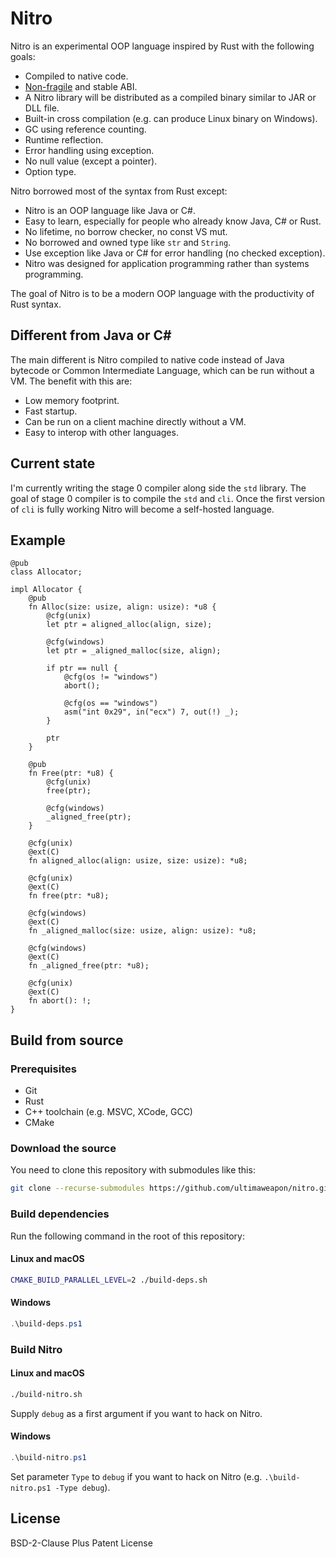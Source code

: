 # Nitro

Nitro is an experimental OOP language inspired by Rust with the following goals:

- Compiled to native code.
- [Non-fragile](https://en.wikipedia.org/wiki/Fragile_binary_interface_problem) and stable ABI.
- A Nitro library will be distributed as a compiled binary similar to JAR or DLL file.
- Built-in cross compilation (e.g. can produce Linux binary on Windows).
- GC using reference counting.
- Runtime reflection.
- Error handling using exception.
- No null value (except a pointer).
- Option type.

Nitro borrowed most of the syntax from Rust except:

- Nitro is an OOP language like Java or C#.
- Easy to learn, especially for people who already know Java, C# or Rust.
- No lifetime, no borrow checker, no const VS mut.
- No borrowed and owned type like `str` and `String`.
- Use exception like Java or C# for error handling (no checked exception).
- Nitro was designed for application programming rather than systems programming.

The goal of Nitro is to be a modern OOP language with the productivity of Rust syntax.

## Different from Java or C#

The main different is Nitro compiled to native code instead of Java bytecode or Common Intermediate
Language, which can be run without a VM. The benefit with this are:

- Low memory footprint.
- Fast startup.
- Can be run on a client machine directly without a VM.
- Easy to interop with other languages.

## Current state

I'm currently writing the stage 0 compiler along side the `std` library. The goal of stage 0
compiler is to compile the `std` and `cli`. Once the first version of `cli` is fully working Nitro
will become a self-hosted language.

## Example

```
@pub
class Allocator;

impl Allocator {
    @pub
    fn Alloc(size: usize, align: usize): *u8 {
        @cfg(unix)
        let ptr = aligned_alloc(align, size);

        @cfg(windows)
        let ptr = _aligned_malloc(size, align);

        if ptr == null {
            @cfg(os != "windows")
            abort();

            @cfg(os == "windows")
            asm("int 0x29", in("ecx") 7, out(!) _);
        }

        ptr
    }

    @pub
    fn Free(ptr: *u8) {
        @cfg(unix)
        free(ptr);

        @cfg(windows)
        _aligned_free(ptr);
    }

    @cfg(unix)
    @ext(C)
    fn aligned_alloc(align: usize, size: usize): *u8;

    @cfg(unix)
    @ext(C)
    fn free(ptr: *u8);

    @cfg(windows)
    @ext(C)
    fn _aligned_malloc(size: usize, align: usize): *u8;

    @cfg(windows)
    @ext(C)
    fn _aligned_free(ptr: *u8);

    @cfg(unix)
    @ext(C)
    fn abort(): !;
}
```

## Build from source

### Prerequisites

- Git
- Rust
- C++ toolchain (e.g. MSVC, XCode, GCC)
- CMake

### Download the source

You need to clone this repository with submodules like this:

```sh
git clone --recurse-submodules https://github.com/ultimaweapon/nitro.git
```

### Build dependencies

Run the following command in the root of this repository:

#### Linux and macOS

```sh
CMAKE_BUILD_PARALLEL_LEVEL=2 ./build-deps.sh
```

#### Windows

```powershell
.\build-deps.ps1
```

### Build Nitro

#### Linux and macOS

```sh
./build-nitro.sh
```

Supply `debug` as a first argument if you want to hack on Nitro.

#### Windows

```powershell
.\build-nitro.ps1
```

Set parameter `Type` to `debug` if you want to hack on Nitro (e.g. `.\build-nitro.ps1 -Type debug`).

## License

BSD-2-Clause Plus Patent License

